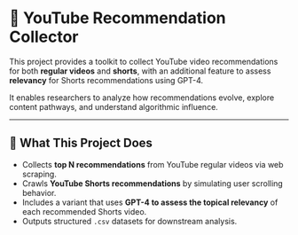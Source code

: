 # 🔁 YouTube Recommendation Collector

This project provides a toolkit to collect YouTube video recommendations for both **regular videos** and **shorts**, with an additional feature to assess **relevancy** for Shorts recommendations using GPT-4.

It enables researchers to analyze how recommendations evolve, explore content pathways, and understand algorithmic influence.

---

## 🧠 What This Project Does

- Collects **top N recommendations** from YouTube regular videos via web scraping.
- Crawls **YouTube Shorts recommendations** by simulating user scrolling behavior.
- Includes a variant that uses **GPT-4 to assess the topical relevancy** of each recommended Shorts video.
- Outputs structured `.csv` datasets for downstream analysis.